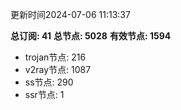 更新时间2024-07-06 11:13:37

**总订阅: 41**
**总节点: 5028**
**有效节点: 1594**
- trojan节点: 216
- v2ray节点: 1087
- ss节点: 290
- ssr节点: 1
